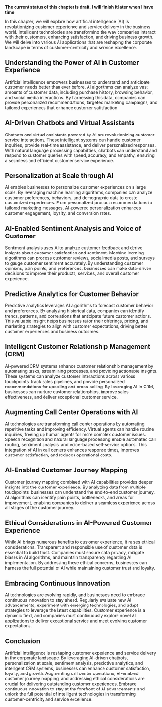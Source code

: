 **The current status of this chapter is draft. I will finish it later when I have time**

In this chapter, we will explore how artificial intelligence (AI) is revolutionizing customer experience and service delivery in the business world. Intelligent technologies are transforming the way companies interact with their customers, enhancing satisfaction, and driving business growth. We will delve into various AI applications that are reshaping the corporate landscape in terms of customer-centricity and service excellence.

Understanding the Power of AI in Customer Experience
----------------------------------------------------

Artificial intelligence empowers businesses to understand and anticipate customer needs better than ever before. AI algorithms can analyze vast amounts of customer data, including purchase history, browsing behavior, and social media interactions. By harnessing this data, companies can provide personalized recommendations, targeted marketing campaigns, and tailored experiences that enhance customer satisfaction.

AI-Driven Chatbots and Virtual Assistants
-----------------------------------------

Chatbots and virtual assistants powered by AI are revolutionizing customer service interactions. These intelligent systems can handle customer inquiries, provide real-time assistance, and deliver personalized responses. With natural language processing capabilities, chatbots can understand and respond to customer queries with speed, accuracy, and empathy, ensuring a seamless and efficient customer service experience.

Personalization at Scale through AI
-----------------------------------

AI enables businesses to personalize customer experiences on a large scale. By leveraging machine learning algorithms, companies can analyze customer preferences, behaviors, and demographic data to create customized experiences. From personalized product recommendations to tailored marketing messages, AI-powered personalization enhances customer engagement, loyalty, and conversion rates.

AI-Enabled Sentiment Analysis and Voice of Customer
---------------------------------------------------

Sentiment analysis uses AI to analyze customer feedback and derive insights about customer satisfaction and sentiment. Machine learning algorithms can process customer reviews, social media posts, and surveys to gauge customer sentiment accurately. By understanding customer opinions, pain points, and preferences, businesses can make data-driven decisions to improve their products, services, and overall customer experience.

Predictive Analytics for Customer Behavior
------------------------------------------

Predictive analytics leverages AI algorithms to forecast customer behavior and preferences. By analyzing historical data, companies can identify trends, patterns, and correlations that anticipate future customer actions. This valuable insight helps businesses tailor their offerings, pricing, and marketing strategies to align with customer expectations, driving better customer experiences and business outcomes.

Intelligent Customer Relationship Management (CRM)
--------------------------------------------------

AI-powered CRM systems enhance customer relationship management by automating tasks, streamlining processes, and providing actionable insights. These systems can analyze customer interactions across various touchpoints, track sales pipelines, and provide personalized recommendations for upselling and cross-selling. By leveraging AI in CRM, businesses can nurture customer relationships, improve sales effectiveness, and deliver exceptional customer service.

Augmenting Call Center Operations with AI
-----------------------------------------

AI technologies are transforming call center operations by automating repetitive tasks and improving efficiency. Virtual agents can handle routine inquiries, freeing up human agents for more complex customer issues. Speech recognition and natural language processing enable automated call routing, sentiment analysis, and voice-based self-service options. This integration of AI in call centers enhances response times, improves customer satisfaction, and reduces operational costs.

AI-Enabled Customer Journey Mapping
-----------------------------------

Customer journey mapping combined with AI capabilities provides deeper insights into the customer experience. By analyzing data from multiple touchpoints, businesses can understand the end-to-end customer journey. AI algorithms can identify pain points, bottlenecks, and areas for improvement, enabling companies to deliver a seamless experience across all stages of the customer journey.

Ethical Considerations in AI-Powered Customer Experience
--------------------------------------------------------

While AI brings numerous benefits to customer experience, it raises ethical considerations. Transparent and responsible use of customer data is essential to build trust. Companies must ensure data privacy, mitigate biases in AI algorithms, and maintain transparency regarding AI implementation. By addressing these ethical concerns, businesses can harness the full potential of AI while maintaining customer trust and loyalty.

Embracing Continuous Innovation
-------------------------------

AI technologies are evolving rapidly, and businesses need to embrace continuous innovation to stay ahead. Regularly evaluate new AI advancements, experiment with emerging technologies, and adapt strategies to leverage the latest capabilities. Customer experience is a dynamic field, and companies must continuously explore novel AI applications to deliver exceptional service and meet evolving customer expectations.

Conclusion
----------

Artificial intelligence is reshaping customer experience and service delivery in the corporate landscape. By leveraging AI-driven chatbots, personalization at scale, sentiment analysis, predictive analytics, and intelligent CRM systems, businesses can enhance customer satisfaction, loyalty, and growth. Augmenting call center operations, AI-enabled customer journey mapping, and addressing ethical considerations are crucial for delivering outstanding customer experiences. Embrace continuous innovation to stay at the forefront of AI advancements and unlock the full potential of intelligent technologies in transforming customer-centricity and service excellence.
